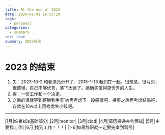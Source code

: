 ```yaml
---
title: At the end of 2023
date: 2024-01-01 16:56:20
tags:
  - personal
categories:
  - summary
toc: true
summary: 2023记录
---
```

# 2023 的结束

1. 失：2023-10-2 和邹漂亮分开了，2018-1-13 我们在一起。很想念，很亏欠，很遗憾，自己不够优秀，落下太远了。她确实值得更优秀的人生。
2. 得：一份工作和一个决定。 
3. 之后的话就等到薪酬到手有1w再考虑下一段感情吧，换房之后再考虑结婚吧，存款在10w以上再考虑生小孩吧。
------

|1月|结束k8s基础部分|
|2月|monitor|
|3月|cicd|
|4月|简历投递并约面试|
|5月|主要找工作|
|6月|找到工作！！！|
|1-6|如果辞职就一定要先拿到驾照|